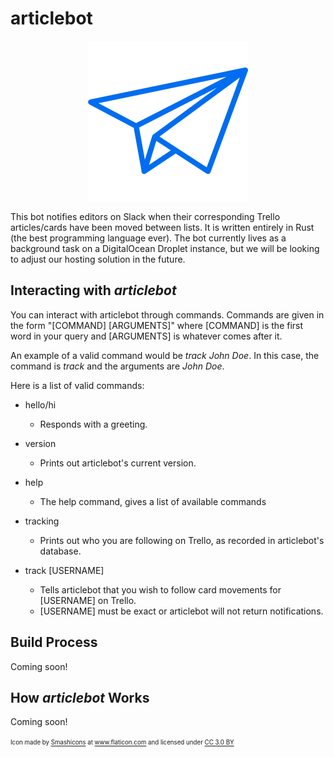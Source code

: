 # articlebot

<p align="center">
  <img src="https://github.com/TritonNews/articlebot/raw/master/icon.png"/>
</p>

This bot notifies editors on Slack when their corresponding Trello articles/cards have been moved between lists. It is written entirely in Rust (the best programming language ever). The bot currently lives as a background task on a DigitalOcean Droplet instance, but we will be looking to adjust our hosting solution in the future.

## Interacting with _articlebot_

You can interact with articlebot through commands. Commands are given in the form "[COMMAND] [ARGUMENTS]" where [COMMAND] is the first word in your query and [ARGUMENTS] is whatever comes after it.

An example of a valid command would be *track _John Doe_*. In this case, the command is *track* and the arguments are *_John Doe_*.

Here is a list of valid commands:

* hello/hi
  - Responds with a greeting.

* version
  - Prints out articlebot's current version.

* help
  - The help command, gives a list of available commands

* tracking
  - Prints out who you are following on Trello, as recorded in articlebot's database.

* track [USERNAME]
  - Tells articlebot that you wish to follow card movements for [USERNAME] on Trello.
  - [USERNAME] must be exact or articlebot will not return notifications.

## Build Process

Coming soon!

## How _articlebot_ Works

Coming soon!

<sup><sub>Icon made by <a href="https://www.flaticon.com/authors/smashicons" title="Smashicons">Smashicons</a> at <a href="https://www.flaticon.com/" title="Flaticon">www.flaticon.com</a> and licensed under <a href="http://creativecommons.org/licenses/by/3.0/" title="Creative Commons BY 3.0" target="_blank">CC 3.0 BY</a></sub></sup>
